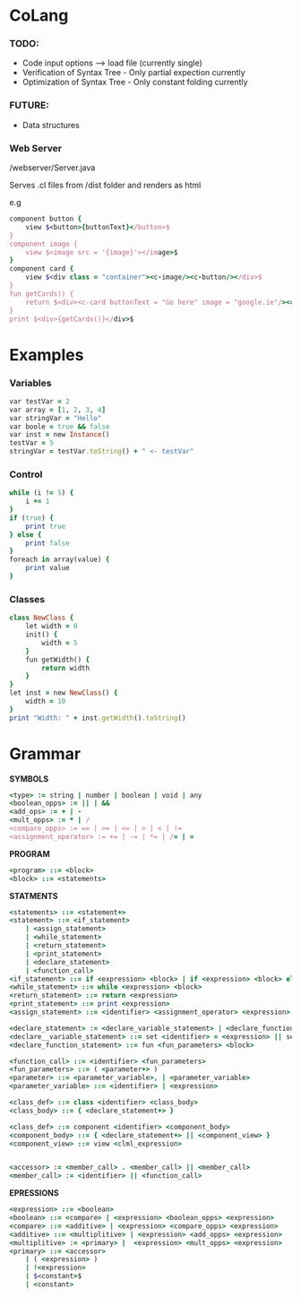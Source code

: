 # CoLang

### TODO:
- Code input options --> load file (currently single)
- Verification of Syntax Tree - Only partial expection currently
- Optimization of Syntax Tree - Only constant folding currently

### FUTURE:
- Data structures

### Web Server
/webserver/Server.java

Serves .cl files from /dist folder and renders as html

e.g

```ruby
component button {
    view $<button>{buttonText}</button>$
}
component image {
    view $<image src = '{image}'></image>$
}
component card {
    view $<div class = "container"><c-image/><c-button/></div>$
}
fun getCards() {
    return $<div><c-card buttonText = "Go here" image = "google.ie"/><c-card buttonText = "Go here too" image =  "bing.ie"/></div>$
}
print $<div>{getCards()}</div>$
```


# Examples


### Variables 
```ruby
var testVar = 2
var array = [1, 2, 3, 4]
var stringVar = "Hello"
var boole = true && false
var inst = new Instance()
testVar = 5
stringVar = testVar.toString() + " <- testVar"
```
    
### Control

```ruby
while (i != 5) {
    i += 1
}
if (true) {
    print true
} else {
    print false
}
foreach in array(value) {
    print value
}
```

### Classes 

```ruby
class NewClass {
    let width = 0
    init() {
        width = 5
    }
    fun getWidth() {
        return width
    }
}
let inst = new NewClass() {
    width = 10
}
print "Width: " + inst.getWidth().toString()
```



# Grammar

**SYMBOLS**
```ruby
<type> := string | number | boolean | void | any
<boolean_opps> := || | &&
<add_ops> := + | -
<mult_opps> := * | /
<compare_opps> := == | >= | <= | > | < | !=
<assignment_operator> := += | -= | *= | /= | =
```

**PROGRAM**
```ruby
<program> ::= <block>
<block> ::= <statements>
```
**STATMENTS**
```ruby
<statements> ::= <statement+>
<statement> ::= <if_statement> 
    | <assign_statement> 
    | <while_statement> 
    | <return_statement>
    | <print_statement>
    | <declare_statement>
    | <function_call>
<if_statement> ::= if <expression> <block> | if <expression> <block> else <block>
<while_statement> ::= while <expression> <block>
<return_statement> ::= return <expression>
<print_statement> ::= print <expression>
<assign_statement> ::= <identifier> <assignment_operator> <expression>

<declare_statement> := <declare_variable_statement> | <declare_function_statement>
<declare__variable_statement> ::= set <identifier> = <expression> || set <identifier>
<declare_function_statement> ::= fun <fun_parameters> <block>

<function_call> ::= <identifier> <fun_parameters> 
<fun_parameters> ::= ( <parameter+> )
<parameter> ::= <parameter_variable>, | <parameter_variable>
<parameter_variable> ::= <identifier> | <expression>

<class_def> ::= class <identifier> <class_body>
<class_body> ::= { <declare_statement+> }

<class_def> ::= component <identifier> <component_body>
<component_body> ::= { <declare_statement+> || <component_view> }
<component_view> ::= view <clml_expression>


<accessor> := <member_call> . <member_call> || <member_call>
<member_call> := <identifier> || <function_call>
```
**EPRESSIONS**
```ruby
<expression> ::= <boolean> 
<boolean> ::= <compare> | <expression> <boolean_opps> <expression>
<compare> ::= <additive> | <expression> <compare_opps> <expression>
<additive> ::= <multiplitive> | <expression> <add_opps> <expression>
<multiplitive> := <primary> |  <expression> <mult_opps> <expression>
<primary> ::= <accessor>
    | ( <expression> ) 
    | !<expression>
    | $<constant>$
    | <constant> 
```

